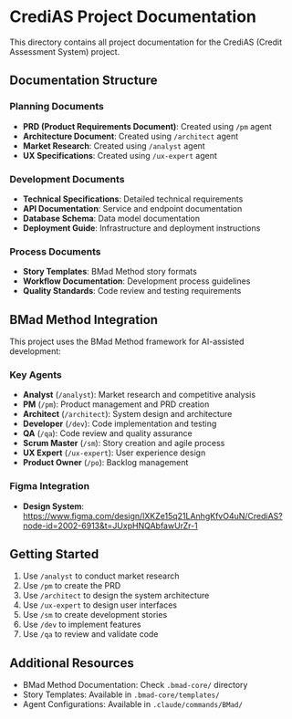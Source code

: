 # CrediAS Project Documentation

This directory contains all project documentation for the CrediAS (Credit Assessment System) project.

## Documentation Structure

### Planning Documents
- **PRD (Product Requirements Document)**: Created using `/pm` agent
- **Architecture Document**: Created using `/architect` agent
- **Market Research**: Created using `/analyst` agent
- **UX Specifications**: Created using `/ux-expert` agent

### Development Documents
- **Technical Specifications**: Detailed technical requirements
- **API Documentation**: Service and endpoint documentation
- **Database Schema**: Data model documentation
- **Deployment Guide**: Infrastructure and deployment instructions

### Process Documents
- **Story Templates**: BMad Method story formats
- **Workflow Documentation**: Development process guidelines
- **Quality Standards**: Code review and testing requirements

## BMad Method Integration

This project uses the BMad Method framework for AI-assisted development:

### Key Agents
- **Analyst** (`/analyst`): Market research and competitive analysis
- **PM** (`/pm`): Product management and PRD creation
- **Architect** (`/architect`): System design and architecture
- **Developer** (`/dev`): Code implementation and testing
- **QA** (`/qa`): Code review and quality assurance
- **Scrum Master** (`/sm`): Story creation and agile process
- **UX Expert** (`/ux-expert`): User experience design
- **Product Owner** (`/po`): Backlog management

### Figma Integration
- **Design System**: https://www.figma.com/design/lXKZe15q21LAnhgKfvO4uN/CrediAS?node-id=2002-6913&t=JUxpHNQAbfawUrZr-1

## Getting Started

1. Use `/analyst` to conduct market research
2. Use `/pm` to create the PRD
3. Use `/architect` to design the system architecture
4. Use `/ux-expert` to design user interfaces
5. Use `/sm` to create development stories
6. Use `/dev` to implement features
7. Use `/qa` to review and validate code

## Additional Resources

- BMad Method Documentation: Check `.bmad-core/` directory
- Story Templates: Available in `.bmad-core/templates/`
- Agent Configurations: Available in `.claude/commands/BMad/`